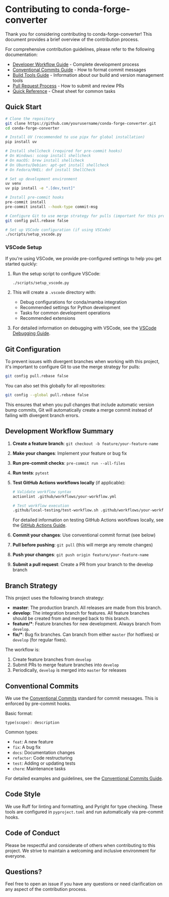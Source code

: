 # Contributing to conda-forge-converter

Thank you for considering contributing to conda-forge-converter! This document provides a brief overview of the contribution process.

For comprehensive contribution guidelines, please refer to the following documentation:

- [Developer Workflow Guide](docs/dev/workflow.md) - Complete development process
- [Conventional Commits Guide](docs/dev/conventional-commits.md) - How to format commit messages
- [Build Tools Guide](docs/dev/build-tools.md) - Information about our build and version management tools
- [Pull Request Process](docs/dev/pr-process.md) - How to submit and review PRs
- [Quick Reference](docs/dev/quick-reference.md) - Cheat sheet for common tasks

## Quick Start

```bash
# Clone the repository
git clone https://github.com/yourusername/conda-forge-converter.git
cd conda-forge-converter

# Install UV (recommended to use pipx for global installation)
pip install uv

# Install shellcheck (required for pre-commit hooks)
# On Windows: scoop install shellcheck
# On macOS: brew install shellcheck
# On Ubuntu/Debian: apt-get install shellcheck
# On Fedora/RHEL: dnf install ShellCheck

# Set up development environment
uv venv
uv pip install -e ".[dev,test]"

# Install pre-commit hooks
pre-commit install
pre-commit install --hook-type commit-msg

# Configure Git to use merge strategy for pulls (important for this project)
git config pull.rebase false

# Set up VSCode configuration (if using VSCode)
./scripts/setup_vscode.py
```

### VSCode Setup

If you're using VSCode, we provide pre-configured settings to help you get started quickly:

1. Run the setup script to configure VSCode:

   ```bash
   ./scripts/setup_vscode.py
   ```

1. This will create a `.vscode` directory with:

   - Debug configurations for conda/mamba integration
   - Recommended settings for Python development
   - Tasks for common development operations
   - Recommended extensions

1. For detailed information on debugging with VSCode, see the [VSCode Debugging Guide](docs/dev/vscode-debugging.md).

## Git Configuration

To prevent issues with divergent branches when working with this project, it's important to configure Git to use the merge strategy for pulls:

```bash
git config pull.rebase false
```

You can also set this globally for all repositories:

```bash
git config --global pull.rebase false
```

This ensures that when you pull changes that include automatic version bump commits, Git will automatically create a merge commit instead of failing with divergent branch errors.

## Development Workflow Summary

1. **Create a feature branch**: `git checkout -b feature/your-feature-name`

1. **Make your changes**: Implement your feature or bug fix

1. **Run pre-commit checks**: `pre-commit run --all-files`

1. **Run tests**: `pytest`

1. **Test GitHub Actions workflows locally** (if applicable):

   ```bash
   # Validate workflow syntax
   actionlint .github/workflows/your-workflow.yml

   # Test workflow execution
   .github/local-testing/test-workflow.sh .github/workflows/your-workflow.yml
   ```

   For detailed information on testing GitHub Actions workflows locally, see the [GitHub Actions Guide](github-actions-guide.md).

1. **Commit your changes**: Use conventional commit format (see below)

1. **Pull before pushing**: `git pull` (this will merge any remote changes)

1. **Push your changes**: `git push origin feature/your-feature-name`

1. **Submit a pull request**: Create a PR from your branch to the develop branch

## Branch Strategy

This project uses the following branch strategy:

- **master**: The production branch. All releases are made from this branch.
- **develop**: The integration branch for features. All feature branches should be created from and merged back to this branch.
- **feature/\***: Feature branches for new development. Always branch from `develop`.
- **fix/\***: Bug fix branches. Can branch from either `master` (for hotfixes) or `develop` (for regular fixes).

The workflow is:

1. Create feature branches from `develop`
2. Submit PRs to merge feature branches into `develop`
3. Periodically, `develop` is merged into `master` for releases

## Conventional Commits

We use the [Conventional Commits](https://www.conventionalcommits.org/) standard for commit messages. This is enforced by pre-commit hooks.

Basic format:

```
type(scope): description
```

Common types:

- `feat`: A new feature
- `fix`: A bug fix
- `docs`: Documentation changes
- `refactor`: Code restructuring
- `test`: Adding or updating tests
- `chore`: Maintenance tasks

For detailed examples and guidelines, see the [Conventional Commits Guide](docs/dev/conventional-commits.md).

## Code Style

We use Ruff for linting and formatting, and Pyright for type checking. These tools are configured in `pyproject.toml` and run automatically via pre-commit hooks.

## Code of Conduct

Please be respectful and considerate of others when contributing to this project. We strive to maintain a welcoming and inclusive environment for everyone.

## Questions?

Feel free to open an issue if you have any questions or need clarification on any aspect of the contribution process.
